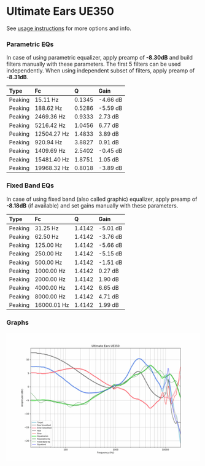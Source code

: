 # Ultimate Ears UE350
See [usage instructions](https://github.com/jaakkopasanen/AutoEq#usage) for more options and info.

### Parametric EQs
In case of using parametric equalizer, apply preamp of **-8.30dB** and build filters manually
with these parameters. The first 5 filters can be used independently.
When using independent subset of filters, apply preamp of **-8.31dB**.

| Type    | Fc          |      Q | Gain     |
|:--------|:------------|:-------|:---------|
| Peaking | 15.11 Hz    | 0.1345 | -4.66 dB |
| Peaking | 188.62 Hz   | 0.5286 | -5.59 dB |
| Peaking | 2469.36 Hz  | 0.9333 | 2.73 dB  |
| Peaking | 5216.42 Hz  | 1.0456 | 6.77 dB  |
| Peaking | 12504.27 Hz | 1.4833 | 3.89 dB  |
| Peaking | 920.94 Hz   | 3.8827 | 0.91 dB  |
| Peaking | 1409.69 Hz  | 2.5402 | -0.45 dB |
| Peaking | 15481.40 Hz | 1.8751 | 1.05 dB  |
| Peaking | 19968.32 Hz | 0.8018 | -3.89 dB |

### Fixed Band EQs
In case of using fixed band (also called graphic) equalizer, apply preamp of **-8.18dB**
(if available) and set gains manually with these parameters.

| Type    | Fc          |      Q | Gain     |
|:--------|:------------|:-------|:---------|
| Peaking | 31.25 Hz    | 1.4142 | -5.01 dB |
| Peaking | 62.50 Hz    | 1.4142 | -3.76 dB |
| Peaking | 125.00 Hz   | 1.4142 | -5.66 dB |
| Peaking | 250.00 Hz   | 1.4142 | -5.15 dB |
| Peaking | 500.00 Hz   | 1.4142 | -1.51 dB |
| Peaking | 1000.00 Hz  | 1.4142 | 0.27 dB  |
| Peaking | 2000.00 Hz  | 1.4142 | 1.90 dB  |
| Peaking | 4000.00 Hz  | 1.4142 | 6.65 dB  |
| Peaking | 8000.00 Hz  | 1.4142 | 4.71 dB  |
| Peaking | 16000.01 Hz | 1.4142 | 1.99 dB  |

### Graphs
![](./Ultimate%20Ears%20UE350.png)
